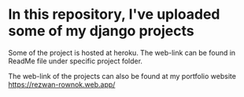 # In this repository, I've uploaded some of my django projects
Some of the project is hosted at heroku.
The web-link can be found in ReadMe file under specific project folder. 

The web-link of the projects can also be found at my portfolio website 
https://rezwan-rownok.web.app/
